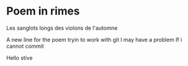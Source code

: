 # Poem in rimes
Les sanglots longs des violons de l'automne

A new line for the poem
tryin to work with git
I may have a problem
If i cannot commit

Hello stive 
